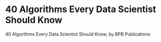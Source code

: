 # 40 Algorithms Every Data Scientist Should Know
 40 Algorithms Every Data Scientist Should Know, by BPB Publications
